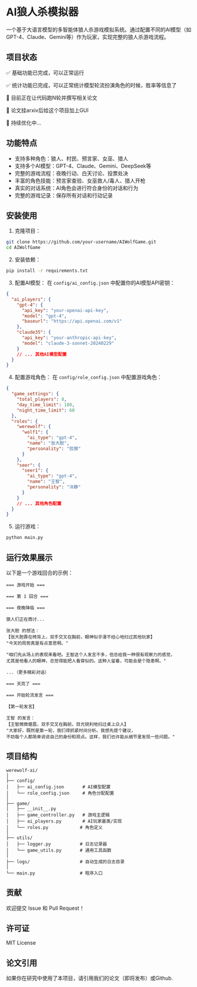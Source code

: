 # AI狼人杀模拟器

一个基于大语言模型的多智能体狼人杀游戏模拟系统。通过配置不同的AI模型（如GPT-4、Claude、Gemini等）作为玩家，实现完整的狼人杀游戏流程。

## 项目状态

✅ 基础功能已完成，可以正常运行  

✅ 统计功能已完成，可以正常统计模型轮流扮演角色的时候，胜率等信息了

📝 目前正在让代码跑N轮并撰写相关论文  

🔨 论文挂arxiv后给这个项目加上GUI

🔨 持续优化中...

## 功能特点

- 支持多种角色：狼人、村民、预言家、女巫、猎人
- 支持多个AI模型：GPT-4、Claude、Gemini、DeepSeek等
- 完整的游戏流程：夜晚行动、白天讨论、投票处决
- 丰富的角色技能：预言家查验、女巫救人/毒人、猎人开枪
- 真实的对话系统：AI角色会进行符合身份的对话和行为
- 完整的游戏记录：保存所有对话和行动记录

## 安装使用

1. 克隆项目：
```bash
git clone https://github.com/your-username/AIWolfGame.git
cd AIWolfGame
```

2. 安装依赖：
```bash
pip install -r requirements.txt
```

3. 配置AI模型：
在 `config/ai_config.json` 中配置你的AI模型API密钥：
```json
{
  "ai_players": {
    "gpt-4": {
      "api_key": "your-openai-api-key",
      "model": "gpt-4",
      "baseurl": "https://api.openai.com/v1"
    },
    "claude35": {
      "api_key": "your-anthropic-api-key",
      "model": "claude-3-sonnet-20240229"
    }
    // ... 其他AI模型配置
  }
}
```

4. 配置游戏角色：
在 `config/role_config.json` 中配置游戏角色：
```json
{
  "game_settings": {
    "total_players": 8,
    "day_time_limit": 180,
    "night_time_limit": 60
  },
  "roles": {
    "werewolf": {
      "wolf1": {
        "ai_type": "gpt-4",
        "name": "张大胆",
        "personality": "狡猾"
      }
    },
    "seer": {
      "seer1": {
        "ai_type": "gpt-4",
        "name": "王智",
        "personality": "冷静"
      }
    }
    // ... 其他角色配置
  }
}
```

5. 运行游戏：
```bash
python main.py
```

## 运行效果展示

以下是一个游戏回合的示例：

```
=== 游戏开始 ===

=== 第 1 回合 ===

=== 夜晚降临 ===

狼人们正在商讨...

张大胆 的想法：
【张大胆靠在椅背上，双手交叉在胸前，眼神似乎漫不经心地扫过其他玩家】
"今天的局势真是有点意思啊。" 

"咱们先从场上的表现来看吧。王智这个人发言不多，但总给我一种很有观察力的感觉，
尤其是他看人的眼神，总觉得能把人看穿似的。这种人留着，可能会是个隐患啊。"

...（更多精彩对话）

=== 天亮了 ===

=== 开始轮流发言 ===

【第一轮发言】

王智 的发言：
【王智微微蹙眉，双手交叉在胸前，目光锐利地扫过桌上众人】
"大家好，既然是第一轮，我们得抓紧时间分析。我想先提个建议，
不妨每个人都简单说说自己的身份和观点。这样，我们也许能从细节里发现一些问题。"
```

## 项目结构

```
werewolf-ai/
│
├── config/
│   ├── ai_config.json       # AI模型配置
│   └── role_config.json     # 角色分配配置
│
├── game/
│   ├── __init__.py
│   ├── game_controller.py   # 游戏主逻辑
│   ├── ai_players.py        # AI玩家基类/实现
│   └── roles.py            # 角色定义
│
├── utils/
│   ├── logger.py           # 日志记录器
│   └── game_utils.py       # 通用工具函数
│
├── logs/                   # 自动生成的日志目录
│
└── main.py                 # 程序入口
```

## 贡献

欢迎提交 Issue 和 Pull Request！

## 许可证

MIT License

## 论文引用

如果你在研究中使用了本项目，请引用我们的论文（即将发布）或Github.



